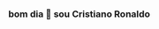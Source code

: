 ### bom dia 👋 sou Cristiano Ronaldo

<!--
**CristianoRonaldo15/CristianoRonaldo15** is a ✨ _special_ ✨ repository because its `README.md` (this file) appears on your GitHub profile.

Here are some ideas to get you started:

- 🏫 Atualmente cursando ADS
- 🌱 Eu estou aprendendo a viver
- ⚽ Eu posso ajudar com futebol
- 💬 Onde me encontrar: IG: Cristiano_77a
- 🎮 Pro player de clash royale
- 😄 Pronomes:Rei delas/Gatinho/Gostoso
- ⚡ Fato engraçado:Sou u milhior
-->
